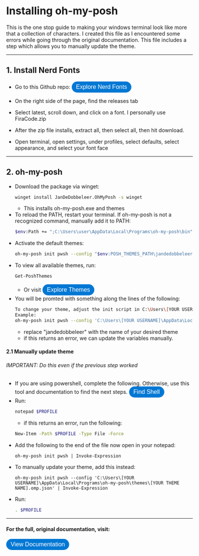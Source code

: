 # Installing oh-my-posh

This is the one stop guide to making your windows terminal look like more that a collection of characters. I created this file as I encountered some errors while going through the original documentation. This file includes a step which allows you to manually update the theme. 

---

## 1. Install Nerd Fonts

- Go to this Github repo: <a href="https://github.com/ryanoasis/nerd-fonts/" style="display:inline-block; background-color:#0078D4; color:white; padding:6px 12px; text-align:center; text-decoration:none; font-size:16px; border-radius:32px; font-family:Arial, sans-serif;">Explore Nerd Fonts</a>

- On the right side of the page, find the releases tab
- Select latest, scroll down, and click on a font. I personally use FiraCode.zip
- After the zip file installs, extract all, then select all, then hit download.
- Open terminal, open settings, under profiles, select defaults, select appearance, and select your font face

---

## 2. oh-my-posh

- Download the package via winget: 
    ```bash
   winget install JanDeDobbeleer.OhMyPosh -s winget
   ```
    - This installs oh-my-posh.exe and themes
- To reload the PATH, restart your terminal. If oh-my-posh is not a recognized command, manually add it to PATH: 
    ```bash
    $env:Path += ";C:\Users\user\AppData\Local\Programs\oh-my-posh\bin"
    ```
- Activate the default themes:
    ```bash
    oh-my-posh init pwsh --config "$env:POSH_THEMES_PATH\jandedobbeleer.omp.json" | Invoke-Expression
    ```
- To view all available themes, run: 
    ```bash
    Get-PoshThemes
    ```
    - Or visit <a href="https://ohmyposh.dev/docs/themes" style="display:inline-block; background-color:#0078D4; color:white; padding:6px 12px; text-align:center; text-decoration:none; font-size:16px; border-radius:32px; font-family:Arial, sans-serif;">Explore Themes</a>
- You will be promted with something along the lines of the following:
    ```bash
    To change your theme, adjust the init script in C:\Users\[YOUR USERNAME]\OneDrive\Documents\WindowsPowerShell\Microsoft.PowerShell_profile.ps1.
    Example:
    oh-my-posh init pwsh --config 'C:\Users\[YOUR USERNAME]\AppData\Local\Programs\oh-my-posh\themes\jandedobbeleer.omp.json' | Invoke-Expression
    ```
    - replace "jandedobbeleer" with the name of your desired theme
    - if this returns an error, we can update the variables manually.

#### 2.1 Manually update theme
###### IMPORTANT: Do this even if the previous step worked

- If you are using powershell, complete the following. Otherwise, use this tool and documentation to find the next steps. <a href="https://ohmyposh.dev/docs/installation/prompt" style="display:inline-block; background-color:#0078D4; color:white; padding:6px 12px; text-align:center; text-decoration:none; font-size:16px; border-radius:32px; font-family:Arial, sans-serif;">Find Shell</a>
- Run:
    ```bash
    notepad $PROFILE
    ```
    - if this returns an error, run the following: 
    ```bash
    New-Item -Path $PROFILE -Type File -Force
    ```
- Add the following to the end of the file now open in your notepad:
    ```
    oh-my-posh init pwsh | Invoke-Expression
    ```
- To manually update your theme, add this instead:
    ```
    oh-my-posh init pwsh --config 'C:\Users\[YOUR USERNAME]\AppData\Local\Programs\oh-my-posh\themes\[YOUR THEME NAME].omp.json' | Invoke-Expression
    ```
- Run: 
    ```bash
    . $PROFILE
    ```

--- 

#### For the full, original documentation, visit:
<a href="https://ohmyposh.dev/docs/installation/windows" style="display:inline-block; background-color:#0078D4; color:white; padding:6px 12px; text-align:center; text-decoration:none; font-size:16px; border-radius:32px; font-family:Arial, sans-serif;">View Documentation</a>